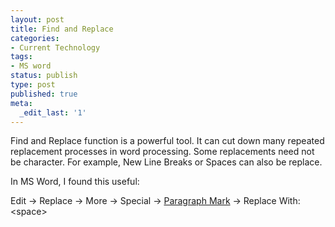 ```yaml
---
layout: post
title: Find and Replace
categories:
- Current Technology
tags:
- MS word
status: publish
type: post
published: true
meta:
  _edit_last: '1'
---
```

Find and Replace function is a powerful tool. It can cut down many repeated replacement processes in word processing. Some replacements need not be character. For example, New Line Breaks or Spaces can also be replace.

In MS Word, I found this useful:

Edit -&gt; Replace -&gt; More -&gt; Special -&gt; <span style="text-decoration: underline;">Paragraph Mark</span> -&gt; Replace With: &lt;space&gt;
